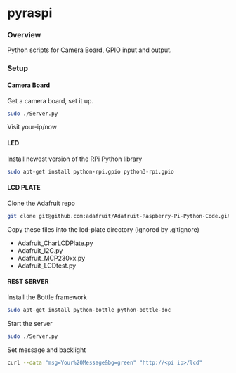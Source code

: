 pyraspi
=======

### Overview

Python scripts for Camera Board, GPIO input and output. 

### Setup

#### Camera Board

Get a camera board, set it up. 
```bash
sudo ./Server.py
```

Visit your-ip/now

#### LED

Install newest version of the RPi Python library 
```bash
sudo apt-get install python-rpi.gpio python3-rpi.gpio
```

#### LCD PLATE

Clone the Adafruit repo
```bash
git clone git@github.com:adafruit/Adafruit-Raspberry-Pi-Python-Code.git
```

Copy these files into the lcd-plate directory (ignored by .gitignore)
- Adafruit_CharLCDPlate.py
- Adafruit_I2C.py
- Adafruit_MCP230xx.py
- Adafruit_LCDtest.py

#### REST SERVER

Install the Bottle framework

```bash
sudo apt-get install python-bottle python-bottle-doc
```

Start the server 
```bash
sudo ./Server.py
```

Set message and backlight
```bash
curl --data "msg=Your%20Message&bg=green" "http://<pi ip>/lcd"
```

